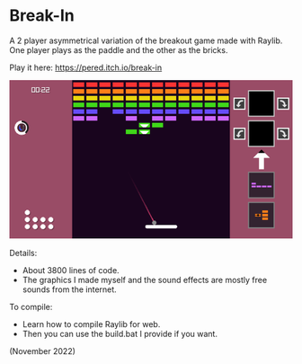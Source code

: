# Break-In
A 2 player asymmetrical variation of the breakout game made with Raylib. One player plays as the paddle and the other as the bricks.

Play it here: https://pered.itch.io/break-in


![img](break_in_screenshot.png "break_in_screenshot.png")

Details:
- About 3800 lines of code.
- The graphics I made myself and the sound effects are mostly free sounds from the internet.

To compile:
- Learn how to compile Raylib for web.
- Then you can use the build.bat I provide if you want.

(November 2022)
